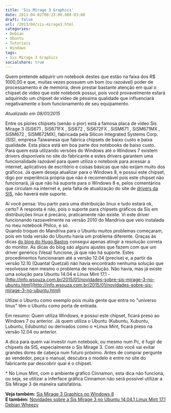 ```yaml
---
title: 'Sis Mirage 3 Graphics'
date: 2013-04-02T00:23:00.000-03:00
draft: false
url: /2013/04/sis-mirage3.html
categories:
- Debian
- Ubuntu
- Tutoriais
- Windows
tags: 
- Sis Mirage 3 Graphics
socialshare: true
---
```


Quem pretende adquirir um notebook destes que estão na faixa dos R$ 1000,00 e que, muitas vezes possuem um bom (ou razoável) poder de processamento e de memória, deve prestar bastante atenção em qual o chipset de vídeo que este notebook possui, pois você provavelmente estará adquirindo um chipset de vídeo de péssima qualidade que influenciará negativamente o bom funcionamento de seu equipamento.

<!--more-->  

_Atualizado em 08/01/2015_  
  
Entre os piores chipsets (senão o pior) está a famosa placa de vídeo Sis Mirage 3 (SiS671 , SiS671FX , SiS672 , SiS672FX , SiSM671 , SiSM671MX , SiSM672 , SiSM672MX), fabricada pela Silicon Integrated Systems Corp._(SIS)_, empresa Taiwanesa que fabrica chipsets de baixo custo e baixa qualidade. Esta placa está em boa parte dos notebooks de baixo custo.  
Para quem está utlizando versões do Windows até o Windows 7 existem drivers disponíveis no site do fabricante e estes drivers garantem uma funcionalidade razoável para quem utiliza o notebook para acessar a internet, aplicativos de escritório e coisas básicas que não exijam muito dos gráficos. Já quem deseja atualizar para o Windows 8, e possui este chipset, digo por experiência própria que não é recomendável pois este chipset não funcionará, já que não há suporte para o Windows 8 e, pelos comentários que circulam na internet e, pela falta de atualização do site de [drivers da SIS](http://w3.sis.com/download/), não haverá este suporte.  
  
Aí você pensa: Vou partir para uma distribuição linux e tudo estará ok, certo? A resposta é não, pois o suporte para chipsets gráficos da Sis em distribuições linux é precário, praticamente não existe. Vi este driver funcionando razoavelmente na versão 2010 do Mandriva que veio instalada no meu notebook Philco, e só.  
Quando troquei do Mandriva para o Ubuntu muitos problemas começaram, pois em toda versão do Ubuntu havia um problema diferente. Graças às dicas [do blog do Hugo Bastos](http://diversosassuntosbrasil.blogspot.com.br/2011/04/primeiras-impressoes-ubuntu-1104-e-sis.html) consegui apenas atingir a resolução correta do monitor. As dicas do blog são alguns ajustes que fazem com que um driver genérico (Vesa) funcione, já que não há suporte. Estes procedimentos funcionaram até a versão 12.04 (precise) e, a partir da versão 12.10 (Quantal Quetzal) não havia encontrado nenhuma solução que resolvesse nem mesmo o problema de resolução. Não havia, mas já existe uma solução para Ubuntu 14.04 e Linux Mint 17.1 - [http://info.wsouza.com.br/2015/01/novidades-sobre-sis-mirage-3-no-ubuntu.html](http://info.wsouza.com.br/2015/01/novidades-sobre-sis-mirage-3-no-ubuntu.html)  
  
Utlizei o Ubuntu como exemplo pois muita gente que entra no "universo linux" têm o Ubuntu como porta de entrada.  
  
Em resumo: Quem utiliza Windows, e possui este chipset, ficará preso ao Windows 7 ou anterior. Já quem utiliza o Ubuntu (Kubuntu, Xubuntu, Lubuntu, Edubuntu) ou derivados como o \*Linux Mint, ficará preso na versão 12.04 ou anterior.  
  
A dica para quem vai investir num notebook, ou mesmo num Pc, é fugir de chipsets da SIS, especialmente o Sis Mirage 3. Com isto você vai evitar grandes dores de cabeça num futuro próximo. Antes de comprar pergunte ao vendedor, peça o manual, descubra o modelo e entre no site do fabricante par descobrir qual é o chipset.  
  
\* No Linux Mint, com o ambiente gráfico Cinnamon, esta dica não funciona, ou seja, se utilizar a inferface gráfica Cinnamon não será possível utilizar a Sis Mirage 3 de maneira satisfatória.  
  
**Veja também:** [Sis Mirage 3 Graphics no Windows 8](http://info.wsouza.com.br/2013/12/sis-mirage-3-no-windows-8.html)  
**E também:** [Novidades sobre a Sis Mirage 3 no Ubuntu 14.04.1,Linux Mint 17.1 Debian Wheezy](http://info.wsouza.com.br/2015/01/novidades-sobre-sis-mirage-3-no-ubuntu.html)
